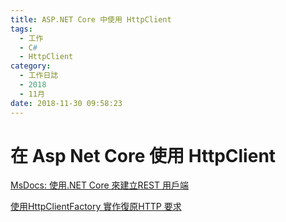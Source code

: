 ```yaml
---
title: ASP.NET Core 中使用 HttpClient
tags:
  - 工作
  - C#
  - HttpClient
category:
  - 工作日誌
  - 2018
  - 11月
date: 2018-11-30 09:58:23
---
```

# 在 Asp Net Core 使用 HttpClient #

[MsDocs: 使用.NET Core 來建立REST 用戶端](https://docs.microsoft.com/zh-tw/dotnet/csharp/tutorials/console-webapiclient)  

[使用HttpClientFactory 實作復原HTTP 要求](https://docs.microsoft.com/zh-tw/dotnet/standard/microservices-architecture/implement-resilient-applications/use-httpclientfactory-to-implement-resilient-http-requests)